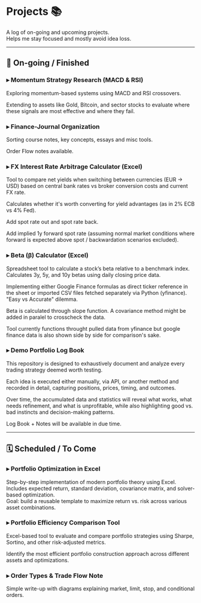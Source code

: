 # Projects 📚

A log of on-going and upcoming projects.  
Helps me stay focused and mostly avoid idea loss.

---

## 🔄 On-going / Finished

### ▸ Momentum Strategy Research (MACD & RSI)  
Exploring momentum-based systems using MACD and RSI crossovers.  

Extending to assets like Gold, Bitcoin, and sector stocks to evaluate where these signals are most effective and where they fail.

### ▸ Finance-Journal Organization  
Sorting course notes, key concepts, essays and misc tools.  

Order Flow notes available.  


### ▸ FX Interest Rate Arbitrage Calculator (Excel)  
Tool to compare net yields when switching between currencies (EUR → USD) based on central bank rates vs broker conversion costs and current FX rate.  

Calculates whether it's worth converting for yield advantages (as in 2% ECB vs 4% Fed).  

Add spot rate out and spot rate back.  

Add implied 1y forward spot rate (assuming normal market conditions where forward is expected above spot / backwardation scenarios excluded).  

### ▸ Beta (β) Calculator (Excel)  
Spreadsheet tool to calculate a stock’s beta relative to a benchmark index. Calculates 3y, 5y, and 10y betas using daily closing price data.

Implementing either Google Finance formulas as direct ticker reference in the sheet or imported CSV files fetched separately via Python (yfinance). "Easy vs Accurate" dilemma. 

Beta is calculated through slope function. A covariance method might be added in paralel to crosscheck the data.  

Tool currently functions throught pulled data from yfinance but google finance data is also shown side by side for comparison's sake.

### ▸ Demo Portfolio Log Book 
This repository is designed to exhaustively document and analyze every trading strategy deemed worth testing.  

Each idea is executed either manually, via API, or another method and recorded in detail, capturing positions, prices, timing, and outcomes.  

Over time, the accumulated data and statistics will reveal what works, what needs refinement, and what is unprofitable, while also highlighting good vs. bad instincts and decision-making patterns.  

Log Book + Notes will be available in due time.
  
---

## 🗓️ Scheduled / To Come

### ▸ Portfolio Optimization in Excel  
Step-by-step implementation of modern portfolio theory using Excel.  
Includes expected return, standard deviation, covariance matrix, and solver-based optimization.  
Goal: build a reusable template to maximize return vs. risk across various asset combinations.

### ▸ Portfolio Efficiency Comparison Tool  
Excel-based tool to evaluate and compare portfolio strategies using Sharpe, Sortino, and other risk-adjusted metrics.  

Identify the most efficient portfolio construction approach across different assets and optimizations.

### ▸ Order Types & Trade Flow Note  
Simple write-up with diagrams explaining market, limit, stop, and conditional orders.
